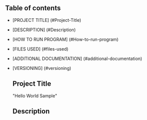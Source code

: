 

## Table of contents

- [PROJECT TITLE] (#Project-Title)
- [DESCRIPTION] (#Description)
- [HOW TO RUN PROGRAM] (#How-to-run-program)
- [FILES USED] (#files-used)
- [ADDITIONAL DOCUMENTATION] (#additional-documentation)
- [VERSIONING] (#versioning)

  ## Project Title

  "Hello World Sample"

  ## Description
